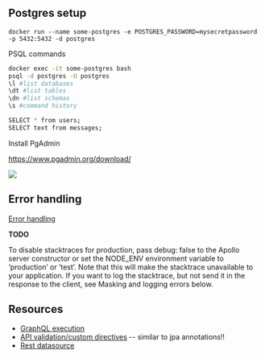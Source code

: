 ## Postgres setup

`docker run --name some-postgres -e POSTGRES_PASSWORD=mysecretpassword -p 5432:5432 -d postgres`

PSQL commands

```bash
docker exec -it some-postgres bash
psql -d postgres -U postgres
\l #list databases
\dt #list tables
\dn #list schemas
\s #command history

SELECT * from users;
SELECT text from messages;
```

Install PgAdmin

https://www.pgadmin.org/download/

![](docs/./docs/pgAdmin4.png)

## Error handling

[Error handling](https://www.apollographql.com/docs/apollo-server/v2/features/errors.html)

**TODO**

To disable stacktraces for production, pass debug: false to the Apollo server constructor or set the NODE_ENV environment variable to ‘production’ or ‘test’. Note that this will make the stacktrace unavailable to your application. If you want to log the stacktrace, but not send it in the response to the client, see Masking and logging errors below.

## Resources

- [GraphQL execution](https://graphql.github.io/learn/execution/)
- [API validation/custom directives](https://blog.apollographql.com/graphql-validation-using-directives-4908fd5c1055) -- similar to jpa annotations!!
- [Rest datasource](https://www.apollographql.com/docs/apollo-server/v2/features/data-sources.html)
